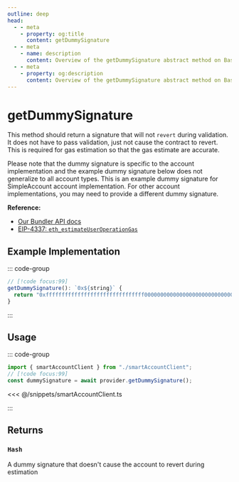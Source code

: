 ```yaml
---
outline: deep
head:
  - - meta
    - property: og:title
      content: getDummySignature
  - - meta
    - name: description
      content: Overview of the getDummySignature abstract method on BaseSmartContractAccount
  - - meta
    - property: og:description
      content: Overview of the getDummySignature abstract method on BaseSmartContractAccount
---
```


# getDummySignature

This method should return a signature that will not `revert` during validation. It does not have to pass validation, just not cause the contract to revert. This is required for gas estimation so that the gas estimate are accurate.

Please note that the dummy signature is specific to the account implementation and the example dummy signature below does not generalize to all account types. This is an example dummy signature for SimpleAccount account implementation. For other account implementations, you may need to provide a different dummy signature.

**Reference:**

- [Our Bundler API docs](https://docs.alchemy.com/reference/eth-estimateuseroperationgas#dummy-signature-for-simpleaccount/?a=ak-docs)
- [EIP-4337: `eth_estimateUserOperationGas`](https://eips.ethereum.org/EIPS/eip-4337#-eth_estimateuseroperationgas)

## Example Implementation

::: code-group

```ts [example.ts]
// [!code focus:99]
getDummySignature(): `0x${string}` {
  return "0xfffffffffffffffffffffffffffffff0000000000000000000000000000000007aaaaaaaaaaaaaaaaaaaaaaaaaaaaaaaaaaaaaaaaaaaaaaaaaaaaaaaaaaaaaaa1c";
}
```

:::

## Usage

::: code-group

```ts [example.ts]
import { smartAccountClient } from "./smartAccountClient";
// [!code focus:99]
const dummySignature = await provider.getDummySignature();
```

<<< @/snippets/smartAccountClient.ts

:::

## Returns

### `Hash`

A dummy signature that doesn't cause the account to revert during estimation
